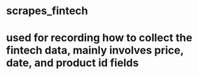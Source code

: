 # scrapes_fintech
# used for recording how to collect the fintech data, mainly involves price, date, and product id fields
